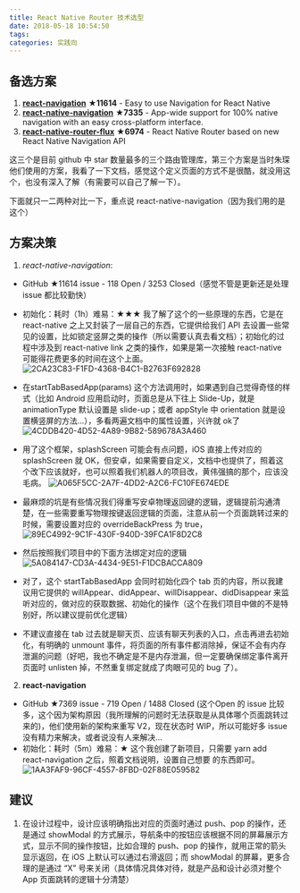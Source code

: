 ```yaml
---
title: React Native Router 技术选型
date: 2018-05-18 10:54:50
tags:
categories: 实践向
---
```


## 备选方案
 1. **[react-navigation](https://reactnavigation.org/docs/en/getting-started.html)** **★11614** - Easy to use Navigation for React Native
 2. **[react-native-navigation](https://wix.github.io/react-native-navigation/#/)** **★7335** - App-wide support for 100% native navigation with an easy cross-platform interface.
 3. **[react-native-router-flux](https://github.com/aksonov/react-native-router-flux)** **★6974** - React Native Router based on new React Native Navigation API

这三个是目前 github 中 star 数量最多的三个路由管理库，第三个方案是当时朱琛他们使用的方案，我看了一下文档，感觉这个定义页面的方式不是很酷，就没用这个，也没有深入了解（有需要可以自己了解一下）。

下面就只一二两种对比一下，重点说 react-native-navigation（因为我们用的是这个）

## 方案决策
1. *react-native-navigation*:
  * GitHub ★11614  issue - 118 Open / 3253 Closed（感觉不管是更新还是处理 issue 都比较勤快）
  * 初始化：耗时（1h）难易：★★★  我了解了这个的一些原理的东西，它是在 react-native 之上又封装了一层自己的东西，它提供给我们 API 去设置一些常见的设置，比如锁定竖屏之类的操作（所以需要认真去看文档）；初始化的过程中涉及到 react-native link 之类的操作，如果是第一次接触 react-native 可能得花费更多的时间在这个上面。
  ![2CA23C83-F1FD-4368-B4C1-B2763F692828](https://tva2.sinaimg.cn/large/a9034e0egy1gjvnf76euhj21z418g4ck.jpg)

  * 在startTabBasedApp(params) 这个方法调用时，如果遇到自己觉得奇怪的样式（比如 Android 应用启动时，页面总是从下往上 Slide-Up，就是 animationType 默认设置是 slide-up；或者 appStyle 中 orientation 就是设置横竖屏的方法…），多看两遍文档中的属性设置，兴许就 ok了
  ![4CDDB420-4D52-4A89-9B82-589678A3A460](https://tva4.sinaimg.cn/large/a9034e0egy1gjvnf7hyl6j21qk13waq7.jpg)

  * 用了这个框架，splashScreen 可能会有点问题，iOS 直接上传对应的 splashScreen 就 OK，但安卓，如果需要自定义，文档中也提供了，照着这个改下应该就好，也可以照着我们机器人的项目改，黄伟强搞的那个，应该没毛病。
  ![A065F5CC-2A7F-4DD2-A2C6-FC10FE674EDE](https://tva4.sinaimg.cn/large/a9034e0egy1gjvnf8b2f3j21z418gdt6.jpg)
  
  * 最麻烦的坑是有些情况我们得重写安卓物理返回键的逻辑，逻辑提前沟通清楚，在一些需要重写物理按键返回逻辑的页面，注意从前一个页面跳转过来的时候，需要设置对应的 overrideBackPress 为 true，
  ![89EC4992-9C1F-430F-940D-39FCA1F8D2C8](https://tva3.sinaimg.cn/large/a9034e0egy1gjvnf80a09j20vc0r6wik.jpg)

  * 然后按照我们项目中的下面方法绑定对应的逻辑
  ![5A084147-CD3A-4434-9E51-F1DCBACCA809](https://tvax3.sinaimg.cn/large/a9034e0egy1gjvnf7ra5hj20vc0wqq7j.jpg)

  * 对了，这个 startTabBasedApp 会同时初始化四个 tab 页的内容，所以我建议用它提供的 willAppear、didAppear、willDisappear、didDisappear 来监听对应的，做对应的获取数据、初始化的操作（这个在我们项目中做的不是特别好，所以建议提前优化逻辑）

  * 不建议直接在 tab 过去就是聊天页、应该有聊天列表的入口，点击再进去初始化，有明确的 unmount 事件，将页面的所有事件都消除掉，保证不会有内存泄漏的问题（好吧，我也不确定是不是内存泄漏，但一定要确保绑定事件离开页面时 unlisten 掉，不然重复绑定就成了肉眼可见的 bug 了）。

2. **react-navigation**
  * GitHub ★7369  issue - 719 Open / 1488 Closed (这个Open 的 issue 比较多，这个因为架构原因（我所理解的问题时无法获取是从具体哪个页面跳转过来的)，他们使用新的架构来重写 V2，现在状态时 WIP，所以可能好多 issue 没有精力来解决，或者说没有人来解决… 
  * 初始化：耗时（5m）难易：★ 这个我创建了新项目，只需要 yarn add react-navigation 之后，照着文档说明，设置自己想要 的东西即可。
  ![1AA3FAF9-96CF-4557-8FBD-02F88E059582](https://tvax3.sinaimg.cn/large/a9034e0egy1gjvnf6u26lj21z418gh1b.jpg)

## 建议
  1. 在设计过程中，设计应该明确指出对应的页面时通过 push、pop 的操作，还是通过 showModal 的方式展示，导航条中的按钮应该根据不同的屏幕展示方式，显示不同的操作按钮，比如合理的 push、pop 的操作，就用正常的箭头显示返回，在 iOS 上默认可以通过右滑返回；而 showModal 的屏幕，更多合理的是通过 “X” 号来关闭（具体情况具体对待，就是产品和设计必须对整个 App 页面跳转的逻辑十分清楚）


